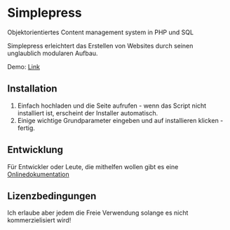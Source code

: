 Simplepress
===========

Objektorientiertes Content management system in PHP und SQL

Simplepress erleichtert das Erstellen von Websites durch seinen unglaublich modularen Aufbau.

Demo: [Link](https://simplepress.ml)

Installation
------------

1. Einfach hochladen und die Seite aufrufen - wenn das Script nicht installiert ist, erscheint der Installer automatisch.
2. Einige wichtige Grundparameter eingeben und auf installieren klicken - fertig.

Entwicklung
-----------

Für Entwickler oder Leute, die mithelfen wollen gibt es eine [Onlinedokumentation](http://dev.simplepress.ml)

Lizenzbedingungen
-------

Ich erlaube aber jedem die Freie Verwendung solange es nicht kommerzielisiert wird!
